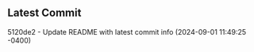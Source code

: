 
## Latest Commit
5120de2 - Update README with latest commit info (2024-09-01 11:49:25 -0400) <Yunxi-Zhou>
